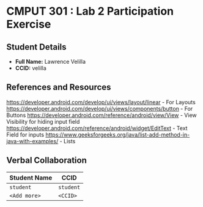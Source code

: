 # CMPUT 301 : Lab 2 Participation Exercise

## Student Details

- **Full Name:** Lawrence Velilla
- **CCID:** velilla

## References and Resources

https://developer.android.com/develop/ui/views/layout/linear - For Layouts
https://developer.android.com/develop/ui/views/components/button - For Buttons
https://developer.android.com/reference/android/view/View - View Visibility for hiding input field
https://developer.android.com/reference/android/widget/EditText - Text Field for inputs
https://www.geeksforgeeks.org/java/list-add-method-in-java-with-examples/ - Lists

## Verbal Collaboration

| Student Name | CCID      |
| ------------ | --------- |
| `student`    | `student` |
| `<Add more>` | `<CCID>`  |
